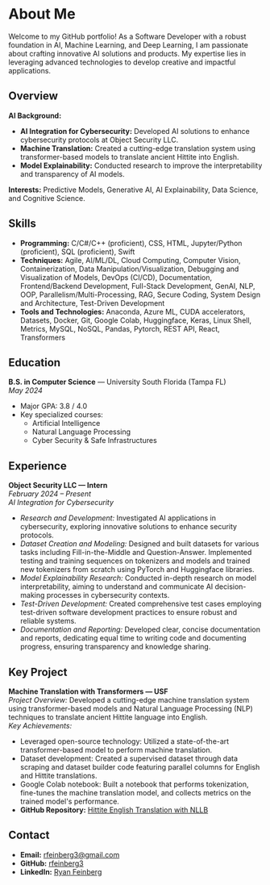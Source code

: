 # About Me


Welcome to my GitHub portfolio! As a Software Developer with a robust foundation in AI, Machine Learning, and Deep Learning, I am passionate about crafting innovative AI solutions and products. My expertise lies in leveraging advanced technologies to develop creative and impactful applications.


## Overview

**AI Background:**
- **AI Integration for Cybersecurity:** Developed AI solutions to enhance cybersecurity protocols at Object Security LLC.
- **Machine Translation:** Created a cutting-edge translation system using transformer-based models to translate ancient Hittite into English.
- **Model Explainability:** Conducted research to improve the interpretability and transparency of AI models.

**Interests:** Predictive Models, Generative AI, AI Explainability, Data Science, and Cognitive Science.

## Skills

- **Programming:** C/C#/C++ (proficient), CSS, HTML, Jupyter/Python (proficient), SQL (proficient), Swift
- **Techniques:** Agile, AI/ML/DL, Cloud Computing, Computer Vision, Containerization, Data Manipulation/Visualization, Debugging and Visualization of Models, DevOps (CI/CD), Documentation, Frontend/Backend Development, Full-Stack Development, GenAI, NLP, OOP, Parallelism/Multi-Processing, RAG, Secure Coding, System Design and Architecture, Test-Driven Development
- **Tools and Technologies:** Anaconda, Azure ML, CUDA accelerators, Datasets, Docker, Git, Google Colab, Huggingface, Keras, Linux Shell, Metrics, MySQL, NoSQL, Pandas, Pytorch, REST API, React, Transformers



## Education

**B.S. in Computer Science** — University South Florida (Tampa FL)  
*May 2024*  
- Major GPA: 3.8 / 4.0
- Key specialized courses: 
  - Artificial Intelligence
  - Natural Language Processing
  - Cyber Security & Safe Infrastructures

## Experience

**Object Security LLC — Intern**  
*February 2024 – Present*  
*AI Integration for Cybersecurity*  
- *Research and Development:* Investigated AI applications in cybersecurity, exploring innovative solutions to enhance security protocols.
- *Dataset Creation and Modeling:* Designed and built datasets for various tasks including Fill-in-the-Middle and Question-Answer. Implemented testing and training sequences on tokenizers and models and trained new tokenizers from scratch using PyTorch and Huggingface libraries.
- *Model Explainability Research:* Conducted in-depth research on model interpretability, aiming to understand and communicate AI decision-making processes in cybersecurity contexts.
- *Test-Driven Development:* Created comprehensive test cases employing test-driven software development practices to ensure robust and reliable systems.
- *Documentation and Reporting:* Developed clear, concise documentation and reports, dedicating equal time to writing code and documenting progress, ensuring transparency and knowledge sharing.

## Key Project

**Machine Translation with Transformers — USF**  
*Project Overview:* Developed a cutting-edge machine translation system using transformer-based models and Natural Language Processing (NLP) techniques to translate ancient Hittite language into English.  
*Key Achievements:*
- Leveraged open-source technology: Utilized a state-of-the-art transformer-based model to perform machine translation.
- Dataset development: Created a supervised dataset through data scraping and dataset builder code featuring parallel columns for English and Hittite translations.
- Google Colab notebook: Built a notebook that performs tokenization, fine-tunes the machine translation model, and collects metrics on the trained model's performance.
- **GitHub Repository:** [Hittite English Translation with NLLB](https://github.com/rfeinberg3/Hittite_English_Translation_w-NLLB)


## Contact

- **Email:** [rfeinberg3@gmail.com](mailto:rfeinberg3@gmail.com)
- **GitHub:** [rfeinberg3](https://github.com/rfeinberg3)
- **LinkedIn:** [Ryan Feinberg](https://www.linkedin.com/in/rfeinberg3/)
